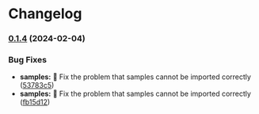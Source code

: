 # Changelog

### [0.1.4](https://github.com/Ccccraz/PsychoUnity/compare/v0.1.3...v0.1.4) (2024-02-04)


### Bug Fixes

* **samples:** :bug: Fix the problem that samples cannot be imported correctly ([53783c5](https://github.com/Ccccraz/PsychoUnity/commit/53783c58f81f4c03f6010f2b5744bc44f4049ab0))
* **samples:** :bug: Fix the problem that samples cannot be imported correctly ([fb15d12](https://github.com/Ccccraz/PsychoUnity/commit/fb15d12200320ec6d8b6da74541e03876f2132dd))
